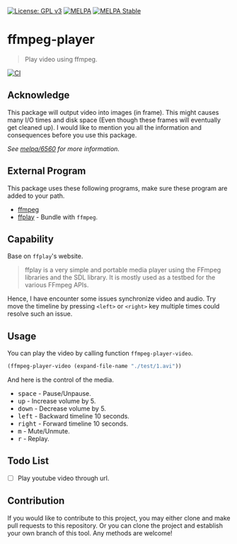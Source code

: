 [![License: GPL v3](https://img.shields.io/badge/License-GPL%20v3-blue.svg)](https://www.gnu.org/licenses/gpl-3.0)
[![MELPA](https://melpa.org/packages/ffmpeg-player-badge.svg)](https://melpa.org/#/ffmpeg-player)
[![MELPA Stable](https://stable.melpa.org/packages/ffmpeg-player-badge.svg)](https://stable.melpa.org/#/ffmpeg-player)

# ffmpeg-player
> Play video using ffmpeg.

[![CI](https://github.com/jcs-elpa/ffmpeg-player/actions/workflows/test.yml/badge.svg)](https://github.com/jcs-elpa/ffmpeg-player/actions/workflows/test.yml)

## Acknowledge

This package will output video into images (in frame). This might causes
many I/O times and disk space (Even though these frames will eventually get 
cleaned up). I would like to mention you all the information and consequences
before you use this package.

*See [melpa/6560](https://github.com/melpa/melpa/pull/6560) for more information.*

## External Program

This package uses these following programs, make sure these program are added
to your path.

* [ffmpeg](https://www.ffmpeg.org/)
* [ffplay](https://www.ffmpeg.org/) - Bundle with `ffmpeg`.

## Capability

Base on `ffplay`'s website.

> ffplay is a very simple and portable media player using the FFmpeg libraries
and the SDL library. It is mostly used as a testbed for the various FFmpeg APIs.

Hence, I have encounter some issues synchronize video and audio. Try move the
timeline by pressing `<left>` or `<right>` key multiple times could resolve
such an issue.

## Usage

You can play the video by calling function `ffmpeg-player-video`.

```el
(ffmpeg-player-video (expand-file-name "./test/1.avi"))
```

And here is the control of the media.

* <kbd>space</kbd> - Pause/Unpause.
* <kbd>up</kbd> - Increase volume by 5.
* <kbd>down</kbd> - Decrease volume by 5.
* <kbd>left</kbd> - Backward timeline 10 seconds.
* <kbd>right</kbd> - Forward timeline 10 seconds.
* <kbd>m</kbd> - Mute/Unmute.
* <kbd>r</kbd> - Replay.

## Todo List

- [ ] Play youtube video through url.

## Contribution

If you would like to contribute to this project, you may either
clone and make pull requests to this repository. Or you can
clone the project and establish your own branch of this tool.
Any methods are welcome!

